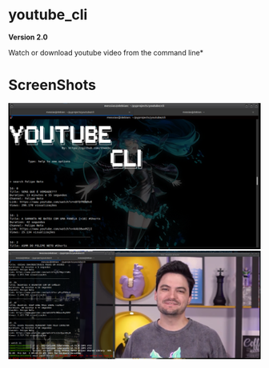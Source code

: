# youtube_cli 
**Version 2.0**

Watch or download youtube video from the command line*


# ScreenShots


![img1](https://raw.githubusercontent.com/them3x/youtube_cli/master/1.png)
![img2](https://raw.githubusercontent.com/them3x/youtube_cli/master/2.png)
